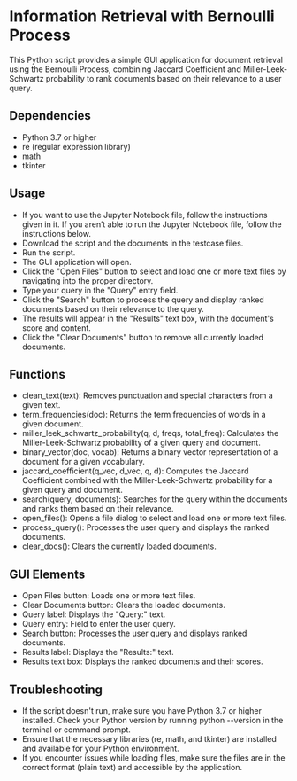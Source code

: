 # Information Retrieval with Bernoulli Process

This Python script provides a simple GUI application for document retrieval using the Bernoulli Process, combining Jaccard Coefficient and Miller-Leek-Schwartz probability to rank documents based on their relevance to a user query.

## Dependencies
* Python 3.7 or higher
* re (regular expression library)
* math
* tkinter

## Usage
*	If you want to use the Jupyter Notebook file, follow the instructions given in it. If you aren’t able to run the Jupyter Notebook file, follow the instructions below.
*	Download the script and the documents in the testcase files.
*	Run the script.
*	The GUI application will open.
*	Click the "Open Files" button to select and load one or more text files by navigating into the proper directory.
*	Type your query in the "Query" entry field.
*	Click the "Search" button to process the query and display ranked documents based on their relevance to the query.
*	The results will appear in the "Results" text box, with the document's score and content.
*	Click the "Clear Documents" button to remove all currently loaded documents.

## Functions
*	clean_text(text): Removes punctuation and special characters from a given text.
*	term_frequencies(doc): Returns the term frequencies of words in a given document.
*	miller_leek_schwartz_probability(q, d, freqs, total_freq): Calculates the Miller-Leek-Schwartz probability of a given query and document.
*	binary_vector(doc, vocab): Returns a binary vector representation of a document for a given vocabulary.
*	jaccard_coefficient(q_vec, d_vec, q, d): Computes the Jaccard Coefficient combined with the Miller-Leek-Schwartz probability for a given query and document.
*	search(query, documents): Searches for the query within the documents and ranks them based on their relevance.
*	open_files(): Opens a file dialog to select and load one or more text files.
*	process_query(): Processes the user query and displays the ranked documents.
*	clear_docs(): Clears the currently loaded documents.

## GUI Elements
*	Open Files button: Loads one or more text files.
*	Clear Documents button: Clears the loaded documents.
*	Query label: Displays the "Query:" text.
*	Query entry: Field to enter the user query.
*	Search button: Processes the user query and displays ranked documents.
*	Results label: Displays the "Results:" text.
*	Results text box: Displays the ranked documents and their scores.

## Troubleshooting
*	If the script doesn't run, make sure you have Python 3.7 or higher installed. Check your Python version by running python --version in the terminal or command prompt.
*	Ensure that the necessary libraries (re, math, and tkinter) are installed and available for your Python environment.
*	If you encounter issues while loading files, make sure the files are in the correct format (plain text) and accessible by the application.


